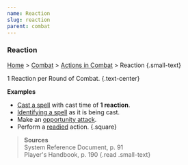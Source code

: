 ```yaml
---
name: Reaction
slug: reaction
parent: combat
---
```

### Reaction
[Home](dm-operations-center) > [Combat](combat) > [Actions in Combat](actions-in-combat) > Reaction {.small-text}

1 Reaction per Round of Combat. {.text-center}

**Examples**
- [Cast a spell](cast-spell) with cast time of **1 reaction**.
- [Identifying a spell](identify-spell) as it is being cast.
- Make an [opportunity attack](opportunity-attack).
- Perform a [readied](ready) action.
{.square}

> **Sources** <br/>
> System Reference Document, p. 91<br/>
> Player's Handbook, p. 190
{.read .small-text}